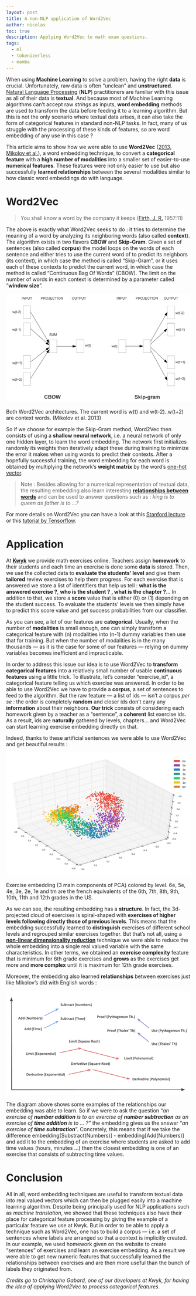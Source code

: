 ```yaml
---
layout: post
title: A non-NLP application of Word2Vec
author: nicolas
toc: true
description: Applying Word2Vec to math exam questions.
tags:
  - ml
  - tokenizerless
  - mamba
---
```



When using **Machine Learning** to solve a problem, having the right **data** is crucial. Unfortunately, raw data is often “unclean” and **unstructured**. [Natural Language Processing](https://en.wikipedia.org/wiki/Natural_language_processing) (**NLP**)  practitioners are familiar with this issue as all of their data is **textual**. And because most of Machine Learning algorithms can’t accept raw _strings_ as inputs, **word embedding** methods are used to transform the data before feeding it to a learning algorithm. But this is not the only scenario where textual data arises, it can also take the form of categorical features in standard non-NLP tasks. In fact, many of us struggle with the processing of these kinds of features, so are word embedding of any use in this case ?

This article aims to show how we were able to use **Word2Vec** ([2013, Mikolov et al.](https://arxiv.org/pdf/1301.3781.pdf)), a word embedding technique, to convert a **categorical feature** with a **high number of modalities** into a smaller set of easier-to-use **numerical features**. These features were not only easier to use but also successfully **learned relationships** between the several modalities similar to how classic word embeddings do with language.

# Word2Vec

> You shall know a word by the company it keeps ([Firth, J. R.](https://en.wikipedia.org/wiki/John_Rupert_Firth) 1957:11)

The above is exactly what Word2Vec seeks to do : it tries to determine the meaning of a word by analyzing its neighboring words (also called **context**). The algorithm exists in two flavors **CBOW** and **Skip-Gram**. Given a set of sentences (also called **corpus**) the model loops on the words of each sentence and either tries to use the current word of to predict its neighbors (its context), in which case the method is called “Skip-Gram”, or it uses each of these contexts to predict the current word, in which case the method is called “Continuous Bag Of Words” (CBOW). The limit on the number of words in each context is determined by a parameter called “**window size**”.

![](/assets/images/non-nlp1.png)

Both Word2Vec architectures. The current word is w(t) and w(t-2)..w(t+2) are context words. (Mikolov et al. 2013)

So if we choose for example the Skip-Gram method, Word2Vec then consists of using a **shallow neural network**, i.e. a neural network of only one hidden layer, to learn the word embedding. The network first initializes randomly its weights then iteratively adapt these during training to minimize the error it makes when using words to predict their contexts. After a hopefully successful training, the word embedding for each word is obtained by multiplying the network’s **weight matrix** by the word’s [one-hot vector](https://www.quora.com/What-is-one-hot-encoding-and-when-is-it-used-in-data-science).

> Note : Besides allowing for a numerical representation of textual data, the resulting embedding also learn interesting [**relationships between words**](http://www.aclweb.org/anthology/N13-1090)  and can be used to answer questions such as : _king is to queen as father is to …?_

For more details on Word2Vec you can have a look at this [Stanford lecture](https://www.youtube.com/watch?v=ERibwqs9p38) or this [tutorial by Tensorflow](https://www.tensorflow.org/tutorials/word2vec).

# Application

At [**Kwyk**](https://www.kwyk.fr/)  we provide math exercises online. Teachers assign **homework** to their students and each time an exercise is done some **data** is stored. Then, we use the collected data to **evaluate the students’ level** and give them **tailored** review exercises to help them progress. For each exercise that is answered we store a list of identifiers that help us tell : **what is the answered exercise ?**, **who is the student ? , what is the chapter ?**… In addition to that, we store a **score** value that is either (0) or (1) depending on the student success. To evaluate the students’ levels we then simply have to predict this score value and get success probabilities from our classifier.

As you can see, a lot of our features are **categorical**. Usually, when the number of **modalities** is small enough, one can simply transform a categorical feature with (n) modalities into (n-1) dummy variables then use that for training. But when the number of modalities is in the many thousands — as it is the case for some of our features — relying on dummy variables becomes inefficient and impracticable.

In order to address this issue our idea is to use Word2Vec to **transform categorical features** into a relatively small number of usable **continuous features** using a little trick. To illustrate, let’s consider “exercise\_id”, a categorical feature telling us which exercise was answered. In order to be able to use Word2Vec we have to provide a **corpus**, a set of sentences to feed to the algorithm. But the raw feature — a list of ids — isn’t a corpus _per se :_ the order is completely **random** and closer ids don’t carry any **information** about their neighbors. **Our trick** consists of considering each homework given by a teacher as a “sentence”, a **coherent** list exercise ids. As a result, ids are **naturally** gathered by levels, chapters… and Word2Vec can start learning exercise embedding directly on that.

Indeed, thanks to these artificial sentences we were able to use Word2Vec and get beautiful results :

![](/assets/images/non-nlp2.png)

Exercise embedding (3 main components of PCA) colored by level. 6e, 5e, 4e, 3e, 2e, 1e and tm are the french equivalents of the 6th, 7th, 8th, 9th, 10th, 11th and 12th grades in the US.

As we can see, the resulting embedding has a **structure**. In fact, the 3d-projected cloud of exercises is spiral-shaped with **exercises of higher levels following directly those of previous levels**. This means that the embedding successfully learned to **distinguish** exercises of different school levels and regrouped similar exercises together. But that’s not all, using a [**non-linear dimensionality reduction**](https://en.wikipedia.org/wiki/Nonlinear_dimensionality_reduction#Locally-linear_embedding) technique we were able to reduce the whole embedding into a single real valued variable with the same characteristics. In other terms, we obtained an **exercise complexity** feature that is minimum for 6th grade exercises and **grows** as the exercises get more and **more complex** until it is maximum for 12th grade exercises.

Moreover, the embedding also learned **relationships** between exercises just like Mikolov’s did with English words :

![](/assets/images/non-nlp3.png)

The diagram above shows some examples of the relationships our embedding was able to learn. So if we were to ask the question _“an exercise of_ **_number addition_** _is to an exercise of_ **_number subtraction_** _as an exercise of_ **_time addition_** _is to … ?”_ the embedding gives us the answer “_an exercise of_ **_time subtraction_**”. Concretely, this means that if we take the difference embedding\[Substract(Numbers)\] - embedding\[Add(Numbers)\] and add it to the embedding of an exercise where students are asked to add time values (hours, minutes …) then the closest embedding is one of an exercise that consists of subtracting time values.

# Conclusion

All in all, word embedding techniques are useful to transform textual data into real valued vectors which can then be plugged easily into a machine learning algorithm. Despite being principally used for NLP applications such as _machine translation_, we showed that these techniques also have their place for categorical feature processing by giving the example of a particular feature we use at Kwyk. But in order to be able to apply a technique such as Word2Vec, one has to build a corpus — i.e. a set of sentences where labels are arranged so that a context is implicitly created. In our example, we used homework given on the website to create “sentences” of exercises and learn an exercise embedding. As a result we were able to get new numeric features that successfully learned the relationships between exercises and are then more useful than the bunch of labels they originated from.

_Credits go to Christophe Gabard, one of our developers at Kwyk, for having the idea of applying Word2Vec to process categorical features._
